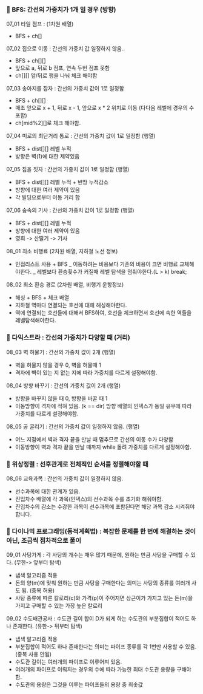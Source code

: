 

### 📌 BFS: 간선의 가중치가 1개 일 경우 (방향)

07_01 타일 점프 : (1차원 배열)
- BFS + ch[]

07_02 집으로 이동 : 간선의 가중치 값 일정하지 않음..
- BFS + ch[][]
- 앞으로 a, 뒤로 b 점프, 연속 두번 점프 못함
- ch[][] 앞/뒤로 행을 나눠 체크 해야함

07_03 송아지를 잡자 : 간선의 가중치 값이 1로 일정함
- BFS + ch[][]
- 매초 앞으로 x + 1, 뒤로 x - 1, 앞으로 x * 2 위치로 이동 (다다음 레벨에 경우의 수 포함)
- ch[mid%2][]로 체크 해야함.

07_04 미로의 최단거리 통로 : 간선의 가중치 값이 1로 일정함 (행열)
- BFS + dist[][] 레벨 누적
- 방향은 벽(1)에 대한 제약있음

07_05 집을 짓자 : 간선의 가중치 값이 1로 일정함 (행열)
- BFS + dist[][] 레벨 누적 + 빈땅 누적감소
- 방향에 대한 여러 제약이 있음
- 각 빌딩으로부터 이동 거리 합

07_06 숲속의 기사 : 간선의 가중치 값이 1로 일정함 (행열)
- BFS + dist[][] 레벨 누적
- 방향에 대한 여러 제약이 있음
- 영희 -> 산딸기 -> 기사

08_01 최소 비행료 (2차원 배열, 지하철 노선 정보)
- 인접리스트 사용 + BFS
  _ 이동하려는 비용보다 기존의 비용이 크면 비행료 교체해야한다.
  _ 레벨보다 환승횟수가 커질때 레벨 탐색을 멈춰야한다.(L > k) break;

08_02 최소 환승 경로 (2차원 배열, 비행기 운항정보)
- 해싱 + BFS + 체크 배열
- 지하철 역마다 연결되는 호선에 대해 해싱해야한다.
- 역에 연결되는 호선들에 대해서 BFS하여, 호선을 체크하면서 호선에 속한 역들을 레벨탐색해야한다.

### 📌 다익스트라 : 간선의 가중치가 다양할 때 (거리)
08_03 벽 허물기 : 간선의 가중치 값이 2개 (행열)
- 벽을 허물지 않을 경우 0, 벽을 허물때 1
- 격자에 벽이 있는 지 없는 지에 따라 가중치를 다르게 설정해야함.

08_04 방향 바꾸기 : 간선의 가중치 값이 2개 (행열)
- 방향을 바꾸지 않을 때 0, 방향을 바꿀 때 1
- 이동방향이 격자에 적혀 있음. (k == dir) 방향 배열의 인덱스가 동일 유무에 따라 가중치를 다르게 설정해야함.

08_05 공 굴리기 : 간선의 가중치 값이 일정하지 않음. (행열)
- 어느 지점에서 벽과 격자 끝을 만날 때 멈추므로 간선의 이동 수가 다양함
- 이동방향이 벽과 격자 끝을 만날 때까지 while 돌려 가중치를 다르게 설정해야함.

### 📌 위상정렬 : 선후관계로 전체적인 순서를 정렬해야할 때
08_06 교육과목 : 간선의 가중치 값이 일정하지 않음. 
- 선수과목에 대한 관계가 있음.
- 진입차수 배열에 각 과목(인덱스)의 선수과목 수를 초기화 해줘야함.
- 진입차수의 감소는 수강한 과목이 선수과목에 포함된다면 해당 과목 감소 시켜줘야 합니다.

### 📌 다이나믹 프로그래밍(동적계획법) : 복잡한 문제를 한 번에 해결하는 것이 아닌, 조금씩 점차적으로 풀이
09_01 사탕가게 : 각 사탕의 개수는 매우 많기 때문에, 원하는 만큼 사탕을 구매할 수 있다. (무한-> 앞부터 탐색)
- 냅색 알고리즘 적용
- 돈의 양(m)에 맞춰 원하는 만큼 사탕을 구매한다는 의미는 사탕의 종류를 여러개 사도 됨. (중복 허용)
- 사탕 종류에 따른 칼로리(c)와 가격(p)이 주어지면 상근이가 가지고 있는 돈(m)을 가지고 구매할 수 있는 가장 높은 칼로리

09_02 수도배관공사 : 수도관 길이 합이 D가 되게 하는 수도관의 부분집합이 적어도 하나 존재한다. (유한-> 뒤부터 탐색)
- 냅색 알고리즘 적용
- 부분집합이 적어도 하나 존재한다는 의미는 파이프 종류를 각 1번만 사용할 수 있음. (중복 사용 안됨)
- 수도관 길이는 여러개의 파이프로 이루어져 있음. 
- 여러개의 파이프로 이뤄지는 경우의 수에 따라 가능한 최대 수도관 용량을 구해야함.
- 수도관의 용량은 그것을 이루는 파이프들의 용량 중 최솟값